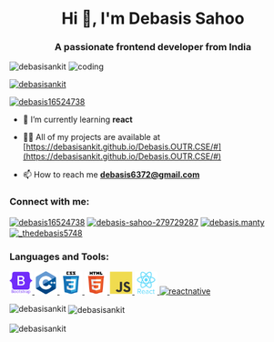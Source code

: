 <h1 align="center">Hi 👋, I'm Debasis Sahoo</h1>
<h3 align="center">A passionate frontend developer from India</h3>
<img align="right" alt="coding" width="400"  src="https://tse4.mm.bing.net/th?id=OIP.kbUTNQ5Pw-esY0-8yjb8JQHaEK&pid=Api&P=0&h=180">

<p align="left"> <img src="https://komarev.com/ghpvc/?username=debasisankit&label=Profile%20views&color=0e75b6&style=flat" alt="debasisankit" /> </p>

<p align="left"> <a href="https://github.com/ryo-ma/github-profile-trophy"><img src="https://github-profile-trophy.vercel.app/?username=debasisankit" alt="debasisankit" /></a> </p>

<p align="left"> <a href="https://twitter.com/debasis16524738" target="blank"><img src="https://img.shields.io/twitter/follow/debasis16524738?logo=twitter&style=for-the-badge" alt="debasis16524738" /></a> </p>

- 🌱 I’m currently learning **react**

- 👨‍💻 All of my projects are available at [https://debasisankit.github.io/Debasis.OUTR.CSE/#](https://debasisankit.github.io/Debasis.OUTR.CSE/#)

- 📫 How to reach me **debasis6372@gmail.com**

<h3 align="left">Connect with me:</h3>
<p align="left">
<a href="https://twitter.com/debasis16524738" target="blank"><img align="center" src="https://raw.githubusercontent.com/rahuldkjain/github-profile-readme-generator/master/src/images/icons/Social/twitter.svg" alt="debasis16524738" height="30" width="40" /></a>
<a href="https://linkedin.com/in/debasis-sahoo-279729287" target="blank"><img align="center" src="https://raw.githubusercontent.com/rahuldkjain/github-profile-readme-generator/master/src/images/icons/Social/linked-in-alt.svg" alt="debasis-sahoo-279729287" height="30" width="40" /></a>
<a href="https://fb.com/debasis.manty" target="blank"><img align="center" src="https://raw.githubusercontent.com/rahuldkjain/github-profile-readme-generator/master/src/images/icons/Social/facebook.svg" alt="debasis.manty" height="30" width="40" /></a>
<a href="https://instagram.com/_thedebasis5748" target="blank"><img align="center" src="https://raw.githubusercontent.com/rahuldkjain/github-profile-readme-generator/master/src/images/icons/Social/instagram.svg" alt="_thedebasis5748" height="30" width="40" /></a>
</p>

<h3 align="left">Languages and Tools:</h3>
<p align="left"> <a href="https://getbootstrap.com" target="_blank" rel="noreferrer"> <img src="https://raw.githubusercontent.com/devicons/devicon/master/icons/bootstrap/bootstrap-plain-wordmark.svg" alt="bootstrap" width="40" height="40"/> </a> <a href="https://www.w3schools.com/cpp/" target="_blank" rel="noreferrer"> <img src="https://raw.githubusercontent.com/devicons/devicon/master/icons/cplusplus/cplusplus-original.svg" alt="cplusplus" width="40" height="40"/> </a> <a href="https://www.w3schools.com/css/" target="_blank" rel="noreferrer"> <img src="https://raw.githubusercontent.com/devicons/devicon/master/icons/css3/css3-original-wordmark.svg" alt="css3" width="40" height="40"/> </a> <a href="https://www.w3.org/html/" target="_blank" rel="noreferrer"> <img src="https://raw.githubusercontent.com/devicons/devicon/master/icons/html5/html5-original-wordmark.svg" alt="html5" width="40" height="40"/> </a> <a href="https://developer.mozilla.org/en-US/docs/Web/JavaScript" target="_blank" rel="noreferrer"> <img src="https://raw.githubusercontent.com/devicons/devicon/master/icons/javascript/javascript-original.svg" alt="javascript" width="40" height="40"/> </a> <a href="https://reactjs.org/" target="_blank" rel="noreferrer"> <img src="https://raw.githubusercontent.com/devicons/devicon/master/icons/react/react-original-wordmark.svg" alt="react" width="40" height="40"/> </a> <a href="https://reactnative.dev/" target="_blank" rel="noreferrer"> <img src="https://reactnative.dev/img/header_logo.svg" alt="reactnative" width="40" height="40"/> </a> </p>

<p><img align="left" src="https://github-readme-stats.vercel.app/api/top-langs?username=debasisankit&show_icons=true&locale=en&layout=compact" alt="debasisankit" /></p>

<p>&nbsp;<img align="center" src="https://github-readme-stats.vercel.app/api?username=debasisankit&show_icons=true&locale=en" alt="debasisankit" /></p>

<p><img align="center" src="https://github-readme-streak-stats.herokuapp.com/?user=debasisankit&" alt="debasisankit" /></p>
